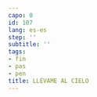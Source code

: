 ```yaml
---
capo: 0
id: 107
lang: es-es
step: ''
subtitle: ''
tags:
- fin
- pas
- pen
title: LLÉVAME AL CIELO
---
```

